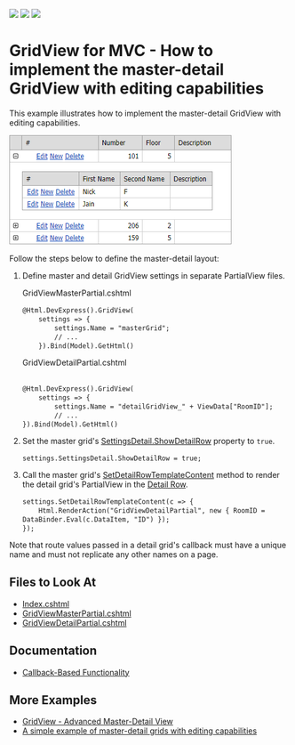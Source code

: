 <!-- default badges list -->
![](https://img.shields.io/endpoint?url=https://codecentral.devexpress.com/api/v1/VersionRange/128551713/15.1.3%2B)
[![](https://img.shields.io/badge/Open_in_DevExpress_Support_Center-FF7200?style=flat-square&logo=DevExpress&logoColor=white)](https://supportcenter.devexpress.com/ticket/details/E4271)
[![](https://img.shields.io/badge/📖_How_to_use_DevExpress_Examples-e9f6fc?style=flat-square)](https://docs.devexpress.com/GeneralInformation/403183)
<!-- default badges end -->

# GridView for MVC - How to implement the master-detail GridView with editing capabilities


This example illustrates how to implement the master-detail GridView with editing capabilities. 

![Master-Detail GridView](master-detail-grid.png)

Follow the steps below to define the master-detail layout:

1. Define master and detail GridView settings in separate PartialView files.

    GridViewMasterPartial.cshtml
    ```cshtml
    @Html.DevExpress().GridView(
        settings => {
            settings.Name = "masterGrid";
            // ...
        }).Bind(Model).GetHtml()
    ```
    GridViewDetailPartial.cshtml
    ```cshtml
    
    @Html.DevExpress().GridView(
        settings => {
            settings.Name = "detailGridView_" + ViewData["RoomID"];
            // ...
    }).Bind(Model).GetHtml()
    ```
2. Set the master grid's [SettingsDetail.ShowDetailRow](https://docs.devexpress.com/AspNetMvc/DevExpress.Web.Mvc.MVCxGridViewDetailSettings._members) property to `true`.

    ```cshtml
    settings.SettingsDetail.ShowDetailRow = true;
    ```
3. Call the master grid's [SetDetailRowTemplateContent](https://docs.devexpress.com/AspNetMvc/DevExpress.Web.Mvc.GridViewSettings.SetDetailRowTemplateContent.overloads) method to render the detail grid's PartialView in the [Detail Row](https://docs.devexpress.com/AspNetMvc/16880/components/grid-view/visual-elements/detail-row).

    ```cshtml
    settings.SetDetailRowTemplateContent(c => {
        Html.RenderAction("GridViewDetailPartial", new { RoomID = DataBinder.Eval(c.DataItem, "ID") });
    });
    ```

Note that route values passed in a detail grid's callback must have a unique name and must not replicate any other names on a page.

## Files to Look At
- [Index.cshtml](./CS/DevExpress.Razor/Views/Home/Index.cshtml)
- [GridViewMasterPartial.cshtml](./CS/DevExpress.Razor/Views/Home/GridViewMasterPartial.cshtml)
- [GridViewDetailPartial.cshtml](./CS/DevExpress.Razor/Views/Home/GridViewDetailPartial.cshtml)

## Documentation
- [Callback-Based Functionality](https://docs.devexpress.com/AspNetMvc/9052/common-features/callback-based-functionality)

## More Examples

- [GridView - Advanced Master-Detail View](https://github.com/DevExpress-Examples/gridview-advanced-master-detail-view-t203289)
- [A simple example of master-detail grids with editing capabilities](https://github.com/DevExpress-Examples/a-simple-example-of-master-detail-grids-with-editing-capabilities-e248)
